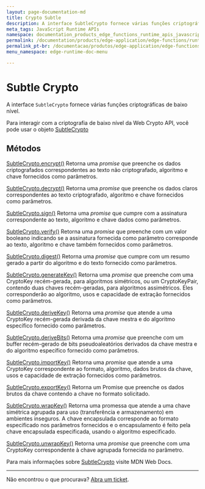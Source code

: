 ```yaml
---
layout: page-documentation-md
title: Crypto Subtle
description: A interface SubtleCrypto fornece várias funções criptográficas de baixo nível.
meta_tags: JavaScript Runtime APIs
namespace: documentation_products_edge_functions_runtime_apis_javascript_subtle_crypto
permalink: /documentation/products/edge-application/edge-functions/runtime-apis/javascript/subtle-crypto/
permalink_pt-br: /documentacao/produtos/edge-application/edge-functions/runtime-apis/javascript/subtle-crypto/
menu_namespace: edge-runtime-doc-menu

---
```


# Subtle Crypto 

A interface `SubtleCrypto` fornece várias funções criptográficas de baixo nível.

Para interagir com a criptografia de baixo nível da Web Crypto API, você pode usar o objeto [SubtleCrypto](https://developer.mozilla.org/en-US/docs/Web/API/SubtleCrypto)

## Métodos

[SubtleCrypto.encrypt()](https://developer.mozilla.org/en-US/docs/Web/API/SubtleCrypto/encrypt)
Retorna uma *promise* que preenche os dados criptografados correspondentes ao texto não criptografado, algoritmo e chave fornecidos como parâmetros.

[SubtleCrypto.decrypt()](https://developer.mozilla.org/en-US/docs/Web/API/SubtleCrypto/decrypt)
Retorna uma *promise* que preenche os dados claros correspondentes ao texto criptografado, algoritmo e chave fornecidos como parâmetros.

[SubtleCrypto.sign()](https://developer.mozilla.org/en-US/docs/Web/API/SubtleCrypto/sign)
Retorna uma *promise* que cumpre com a assinatura correspondente ao texto, algoritmo e chave dados como parâmetros.

[SubtleCrypto.verify()](https://developer.mozilla.org/en-US/docs/Web/API/SubtleCrypto/verify)
Retorna uma *promise* que preenche com um valor booleano indicando se a assinatura fornecida como parâmetro corresponde ao texto, algoritmo e chave também fornecidos como parâmetros.

[SubtleCrypto.digest()](https://developer.mozilla.org/en-US/docs/Web/API/SubtleCrypto/digest)
Retorna uma *promise* que cumpre com um resumo gerado a partir do algoritmo e do texto fornecido como parâmetros.

[SubtleCrypto.generateKey()](https://developer.mozilla.org/en-US/docs/Web/API/SubtleCrypto/generateKey)
Retorna uma *promise* que preenche com uma CryptoKey recém-gerada, para algoritmos simétricos, ou um CryptoKeyPair, contendo duas chaves recém-geradas, para algoritmos assimétricos. Eles corresponderão ao algoritmo, usos e capacidade de extração fornecidos como parâmetros.

[SubtleCrypto.deriveKey()](https://developer.mozilla.org/en-US/docs/Web/API/SubtleCrypto/deriveKey)
Retorna uma *promise* que atende a uma CryptoKey recém-gerada derivada da chave mestra e do algoritmo específico fornecido como parâmetros.

[SubtleCrypto.deriveBits()](https://developer.mozilla.org/en-US/docs/Web/API/SubtleCrypto/deriveBits)
Retorna uma *promise* que preenche com um buffer recém-gerado de bits pseudoaleatórios derivados da chave mestra e do algoritmo específico fornecido como parâmetros.

[SubtleCrypto.importKey()](https://developer.mozilla.org/en-US/docs/Web/API/SubtleCrypto/importKey)
Retorna uma *promise* que atende a uma CryptoKey correspondente ao formato, algoritmo, dados brutos da chave, usos e capacidade de extração fornecidos como parâmetros.

[SubtleCrypto.exportKey()](https://developer.mozilla.org/en-US/docs/Web/API/SubtleCrypto/exportKey)
Retorna um Promise que preenche os dados brutos da chave contendo a chave no formato solicitado.

[SubtleCrypto.wrapKey()](https://developer.mozilla.org/en-US/docs/Web/API/SubtleCrypto/wrapKey)
Retorna uma promessa que atende a uma chave simétrica agrupada para uso (transferência e armazenamento) em ambientes inseguros. A chave encapsulada corresponde ao formato especificado nos parâmetros fornecidos e o encapsulamento é feito pela chave encapsulada especificada, usando o algoritmo especificado.

[SubtleCrypto.unwrapKey()](https://developer.mozilla.org/en-US/docs/Web/API/SubtleCrypto/unwrapKey)
Retorna uma *promise* que preenche com uma CryptoKey correspondente à chave agrupada fornecida no parâmetro.

Para mais informações sobre [SubtleCrypto](https://developer.mozilla.org/en-US/docs/Web/API/SubtleCrypto) visite MDN Web Docs.

---

Não encontrou o que procurava? [Abra um ticket](https://tickets.azion.com/pt-BR/support/login/).

